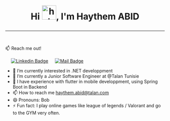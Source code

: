 # <p align="center">  Hi <img src="https://user-images.githubusercontent.com/1303154/88677602-1635ba80-d120-11ea-84d8-d263ba5fc3c0.gif" width="45px" height="45px" alt="hi">, I'm Haythem ABID </p>
<hr class="Solid"> <br>

:mailbox: Reach me out! <br> <br> 
&emsp; [![Linkedin Badge](https://img.shields.io/badge/-MyLinkedin-0e76a8?style=flat&labelColor=0e76a8&logo=linkedin&logoColor=white)](https://www.linkedin.com/in/abidhaythemm/) &emsp; [![Mail Badge](https://img.shields.io/badge/-PersonnalEmail-c0392b?style=flat&labelColor=c0392b&logo=gmail&logoColor=white)](mailto:haythemabid.engineer@gmail.com)

- 👀 I’m currently interested in .NET developpment <br>
- 🔭 I’m currently a Junior Software Engineer at @Talan Tunisie <br>
- 🌱 I have experience with flutter in mobile developpment, using Spring Boot in Backend<br>
- 📫 How to reach me haythem.abid@talan.com <br>
- 😄 Pronouns: Bob
- ⚡ Fun fact: I play online games like league of legends / Valorant and go to the GYM very often.




<!---
HaythemAbid/HaythemAbid is a ✨ special ✨ repository because its `README.md` (this file) appears on your GitHub profile.
You can click the Preview link to take a look at your changes.
--->
